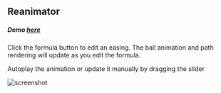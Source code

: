 ## Reanimator

##### Demo [here](http://anguscroll.com/reanimator)

Click the formula button to edit an easing. The ball animation and path rendering will update as you edit the formula.

Autoplay the animation or update it manually by dragging the slider

![screenshot](http://anguscroll.com/reanimator/screenshots/overview.png)
